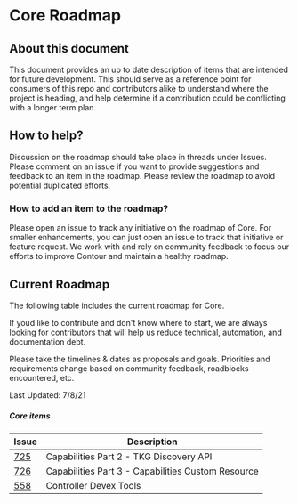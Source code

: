 # Core Roadmap

## About this document
This document provides an up to date description of items that are intended for future development. This should serve as a reference point for consumers of this repo and contributors alike to understand where the project is heading, and help determine if a contribution could be conflicting with a longer term plan.

## How to help?
Discussion on the roadmap should take place in threads under Issues. Please comment on an issue if you want to provide suggestions and feedback to an item in the roadmap. Please review the roadmap to avoid potential duplicated efforts.

### How to add an item to the roadmap?
Please open an issue to track any initiative on the roadmap of Core. For smaller enhancements, you can just open an issue to track that initiative or feature request. We work with and rely on community feedback to focus our efforts to improve Contour and maintain a healthy roadmap.

## Current Roadmap
The following table includes the current roadmap for Core.

If youd like to contribute and don't know where to start, we are always looking for contributors that will help us reduce technical, automation, and documentation debt.

Please take the timelines & dates as proposals and goals. Priorities and requirements change based on community feedback, roadblocks encountered, etc.

Last Updated: 7/8/21

##### Core items

|Issue|Description|
|---|---|
|[725](https://github.com/vmware-tanzu-private/core/issues/725)|Capabilities Part 2 - TKG Discovery API|
|[726](https://github.com/vmware-tanzu-private/core/issues/725)|Capabilities Part 3 - Capabilities Custom Resource|
|[558](https://github.com/vmware-tanzu-private/core/issues/558)|Controller Devex Tools|
